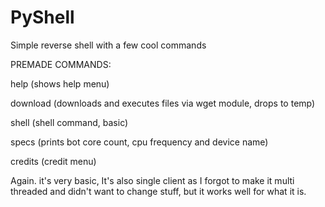 # PyShell
Simple reverse shell with a few cool commands

PREMADE COMMANDS:

help
(shows help menu)


download
(downloads and executes files via wget module, drops to temp)


shell
(shell command, basic)


specs
(prints bot core count, cpu frequency and device name)


credits
(credit menu)



Again. it's very basic, It's also single client as I forgot to make it multi threaded and didn't want to change stuff, but it works well for what it is.
